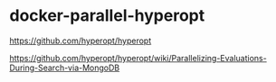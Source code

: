 # docker-parallel-hyperopt

https://github.com/hyperopt/hyperopt

https://github.com/hyperopt/hyperopt/wiki/Parallelizing-Evaluations-During-Search-via-MongoDB

